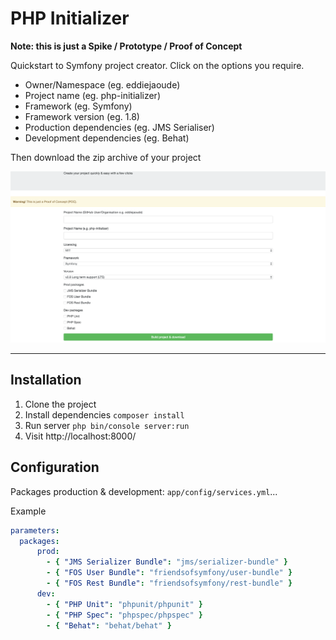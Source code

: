 # PHP Initializer

**Note: this is just a Spike / Prototype / Proof of Concept**

Quickstart to Symfony project creator. Click on the options you require.

 * Owner/Namespace (eg. eddiejaoude)
 * Project name (eg. php-initializer)
 * Framework (eg. Symfony)
 * Framework version (eg. 1.8)
 * Production dependencies (eg. JMS Serialiser)
 * Development dependencies (eg. Behat)

 Then download the zip archive of your project

![Screenshot](docs/images/homepage.png)

---

## Installation

1. Clone the project
2. Install dependencies `composer install`
3. Run server `php bin/console server:run`
4. Visit http://localhost:8000/

## Configuration

Packages production & development: `app/config/services.yml`...

Example

```yaml
parameters:
  packages:
      prod:
        - { "JMS Serializer Bundle": "jms/serializer-bundle" }
        - { "FOS User Bundle": "friendsofsymfony/user-bundle" }
        - { "FOS Rest Bundle": "friendsofsymfony/rest-bundle" }
      dev:
        - { "PHP Unit": "phpunit/phpunit" }
        - { "PHP Spec": "phpspec/phpspec" }
        - { "Behat": "behat/behat" }
```
